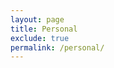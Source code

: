 ```yaml
---
layout: page
title: Personal
exclude: true
permalink: /personal/
---
```


<!--
Pictures:
- Family
- Panamericana
- Building cottage
- Climbing
- Building house
- München
- Munitxeko Euskal Etxea
- DLR

All same size, centered column, wide.
Small text with links below.
-->